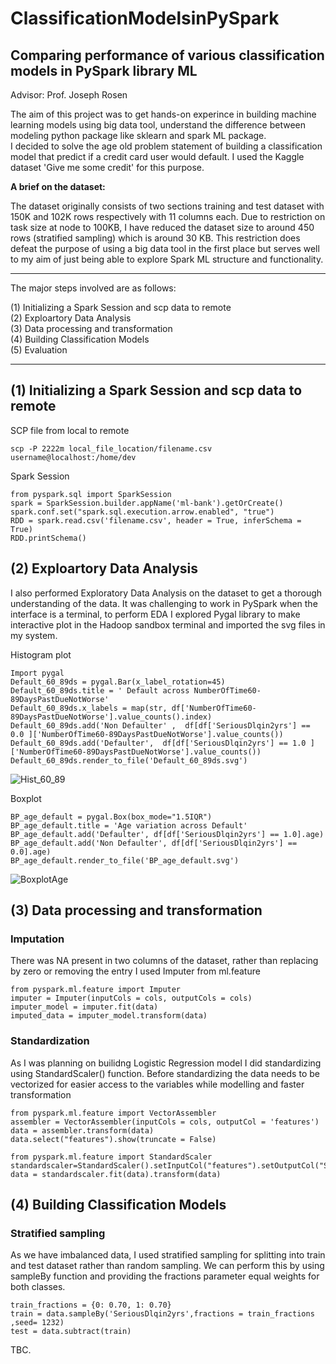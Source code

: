 # ClassificationModelsinPySpark
## Comparing performance of various classification models in PySpark library ML

Advisor: Prof. Joseph Rosen                                                  

The aim of this project was to get hands-on experince in building machine learning models using big data tool, understand the difference between modeling python package like sklearn and spark ML package. <br>
I decided to solve the age old problem statement of building a classification model that predict if a credit card user would default. I used the Kaggle dataset 'Give me some credit' for this purpose. <br>

**A brief on the dataset:** <br>

The dataset originally consists of two sections training and test dataset with 150K and 102K rows respectively with 11 columns each. Due to restriction on task size at node to 100KB, I have reduced the dataset size to around 450 rows (stratified sampling) which is around 30 KB. This restriction does defeat the purpose of using a big data tool in the first place but serves well to my aim of just being able to explore Spark ML structure and functionality.

---

The major steps involved are as follows:

(1) Initializing a Spark Session and scp data to remote <br>
(2) Exploartory Data Analysis <br>
(3) Data processing and transformation <br>
(4) Building Classification Models <br>
(5) Evaluation <br>

---

## (1) Initializing a Spark Session and scp data to remote

SCP file from local to remote
```
scp -P 2222m local_file_location/filename.csv username@localhost:/home/dev
```

Spark Session
```
from pyspark.sql import SparkSession
spark = SparkSession.builder.appName('ml-bank').getOrCreate()
spark.conf.set("spark.sql.execution.arrow.enabled", "true")
RDD = spark.read.csv('filename.csv', header = True, inferSchema = True)
RDD.printSchema()

```

## (2) Exploartory Data Analysis
I also performed Exploratory Data Analysis on the dataset to get a thorough understanding of the data. It was challenging to work in PySpark when the interface is a terminal, to perform EDA I explored Pygal library to make interactive plot in the Hadoop sandbox terminal and imported the svg files in my system.	

Histogram plot

``` Spark
Import pygal
Default_60_89ds = pygal.Bar(x_label_rotation=45)
Default_60_89ds.title = ' Default across NumberOfTime60-89DaysPastDueNotWorse'
Default_60_89ds.x_labels = map(str, df['NumberOfTime60-89DaysPastDueNotWorse'].value_counts().index)
Default_60_89ds.add('Non Defaulter' ,  df[df['SeriousDlqin2yrs'] == 0.0 ]['NumberOfTime60-89DaysPastDueNotWorse'].value_counts())
Default_60_89ds.add('Defaulter',  df[df['SeriousDlqin2yrs'] == 1.0 ]['NumberOfTime60-89DaysPastDueNotWorse'].value_counts())
Default_60_89ds.render_to_file('Default_60_89ds.svg')

```
![Hist_60_89](/Images/EDA/60_89_SD.png)

Boxplot
``` Spark
BP_age_default = pygal.Box(box_mode="1.5IQR")
BP_age_default.title = 'Age variation across Default'
BP_age_default.add('Defaulter', df[df['SeriousDlqin2yrs'] == 1.0].age)
BP_age_default.add('Non Defaulter', df[df['SeriousDlqin2yrs'] == 0.0].age)
BP_age_default.render_to_file('BP_age_default.svg')
``` 
![BoxplotAge](/Images/EDA/Age_SD.png)

## (3) Data processing and transformation 
### Imputation
There was NA present in two columns of the dataset, rather than replacing by zero or removing the entry I used Imputer from ml.feature  <br>

``` 
from pyspark.ml.feature import Imputer
imputer = Imputer(inputCols = cols, outputCols = cols)
imputer_model = imputer.fit(data)
imputed_data = imputer_model.transform(data)
``` 
### Standardization
As I was planning on builidng Logistic Regression model I did standardizing using StandardScaler() function. Before standardizing the data needs to be vectorized for easier access to the variables while modelling and faster transformation

```
from pyspark.ml.feature import VectorAssembler
assembler = VectorAssembler(inputCols = cols, outputCol = 'features')
data = assembler.transform(data)
data.select("features").show(truncate = False)
```

```
from pyspark.ml.feature import StandardScaler
standardscaler=StandardScaler().setInputCol("features").setOutputCol("Scaled_features")
data = standardscaler.fit(data).transform(data)
```

## (4) Building Classification Models
### Stratified sampling

As we have imbalanced data, I used stratified sampling for splitting into train and test dataset rather than random sampling. We can perform this by using sampleBy function and providing the fractions parameter equal weights for both classes.

```
train_fractions = {0: 0.70, 1: 0.70}
train = data.sampleBy('SeriousDlqin2yrs',fractions = train_fractions ,seed= 1232)
test = data.subtract(train) 
```


TBC.


